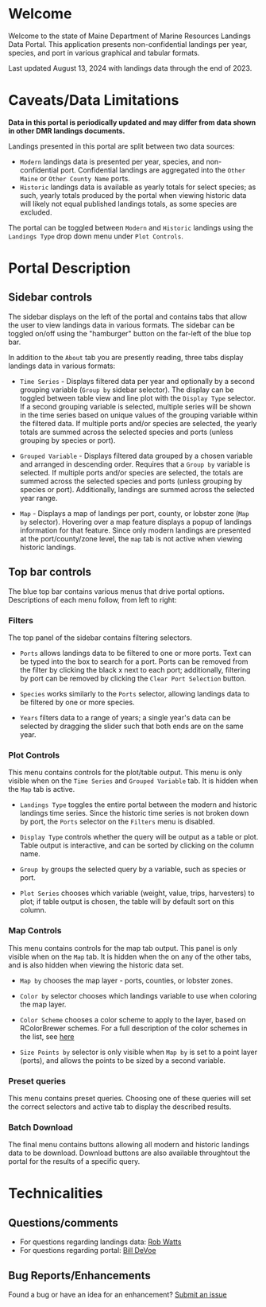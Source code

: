 # Welcome

Welcome to the state of Maine Department of Marine Resources Landings Data Portal. This application presents non-confidential landings per year, species, and port in various graphical and tabular formats.

Last updated August 13, 2024 with landings data through the end of 2023.

# Caveats/Data Limitations

**Data in this portal is periodically updated and may differ from data shown in other DMR landings documents.**

Landings presented in this portal are split between two data sources:

* `Modern` landings data is presented per year, species, and non-confidential port. Confidential landings are aggregated into the `Other Maine` or `Other County Name` ports.
* `Historic` landings data is available as yearly totals for select species; as such, yearly totals produced by the portal when viewing historic data will likely not equal published landings totals, as some species are excluded.

The portal can be toggled between `Modern` and `Historic` landings using the `Landings Type` drop down menu under `Plot Controls`.

# Portal Description

## Sidebar controls

The sidebar displays on the left of the portal and contains tabs that allow the user to view landings data in various formats. The sidebar can be toggled on/off using the "hamburger" button on the far-left of the blue top bar.

In addition to the `About` tab you are presently reading, three tabs display landings data in various formats:

* `Time Series` - Displays filtered data per year and optionally by a second grouping variable (`Group by` sidebar selector). The display can be toggled between table view and line plot with the `Display Type` selector. If a second grouping variable is selected, multiple series will be shown in the time series based on unique values of the grouping variable within the filtered data. If multiple ports and/or species are selected, the yearly totals are summed across the selected species and ports (unless grouping by species or port).

* `Grouped Variable` - Displays filtered data grouped by a chosen variable and arranged in descending order. Requires that a `Group by` variable is selected. If multiple ports and/or species are selected, the totals are summed across the selected species and ports (unless grouping by species or port). Additionally, landings are summed across the selected year range.

* `Map` - Displays a map of landings per port, county, or lobster zone (`Map by` selector). Hovering over a map feature displays a popup of landings information for that feature. Since only modern landings are presented at the port/county/zone level, the `map` tab is not active when viewing historic landings.

## Top bar controls

The blue top bar contains various menus that drive portal options. Descriptions of each menu follow, from left to right:

### Filters

The top panel of the sidebar contains filtering selectors. 

* `Ports` allows landings data to be filtered to one or more ports. Text can be typed into the box to search for a port. Ports can be removed from the filter by clicking the black x next to each port; additionally, filtering by port can be removed by clicking the `Clear Port Selection` button.

* `Species` works similarly to the `Ports` selector, allowing landings data to be filtered by one or more species.

* `Years` filters data to a range of years; a single year's data can be selected by dragging the slider such that both ends are on the same year.

### Plot Controls

This menu contains controls for the plot/table output. This menu is only visible when on the `Time Series` and `Grouped Variable` tab. It is hidden when the `Map` tab is active.

* `Landings Type` toggles the entire portal between the modern and historic landings time series. Since the historic time series is not broken down by port, the `Ports` selector on the `Filters` menu is disabled.

* `Display Type` controls whether the query will be output as a table or plot. Table output is interactive, and can be sorted by clicking on the column name.

* `Group by` groups the selected query by a variable, such as species or port.

* `Plot Series` chooses which variable (weight, value, trips, harvesters) to plot; if table output is chosen, the table will by default sort on this column.

### Map Controls

This menu contains controls for the map tab output. This panel is only visible when on the `Map` tab. It is hidden when the on any of the other tabs, and is also hidden when viewing the historic data set.

* `Map by` chooses the map layer - ports, counties, or lobster zones.

* `Color by` selector chooses which landings variable to use when coloring the map layer.

* `Color Scheme` chooses a color scheme to apply to the layer, based on RColorBrewer schemes. For a full description of the color schemes in the list, see [here](https://www.nceas.ucsb.edu/~frazier/RSpatialGuides/colorPaletteCheatsheet.pdf#page=4)

* `Size Points by` selector is only visible when `Map by` is set to a point layer (ports), and allows the points to be sized by a second variable.

### Preset queries

This menu contains preset queries. Choosing one of these queries will set the correct selectors and active tab to display the described results.

### Batch Download

The final menu contains buttons allowing all modern and historic landings data to be download. Download buttons are also available throughtout the portal for the results of a specific query.

# Technicalities

## Questions/comments

* For questions regarding landings data: [Rob Watts](mailto:rob.watts@maine.gov)
* For questions regarding portal: [Bill DeVoe](mailto:william.devoe@maine.gov)

## Bug Reports/Enhancements

Found a bug or have an idea for an enhancement? [Submit an issue](https://github.com/mainedmr/Landings_Portal/issues)
